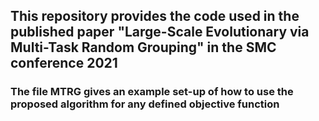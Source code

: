 ## This repository provides the code used in the published paper "Large-Scale Evolutionary via Multi-Task Random Grouping" in the SMC conference 2021

### The file MTRG gives an example set-up of how to use the proposed algorithm for any defined objective function



